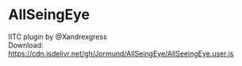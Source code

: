 # AllSeingEye
IITC plugin by @Xandrexgress  
Download: https://cdn.jsdelivr.net/gh/Jormund/AllSeingEye/AllSeeingEye.user.js
